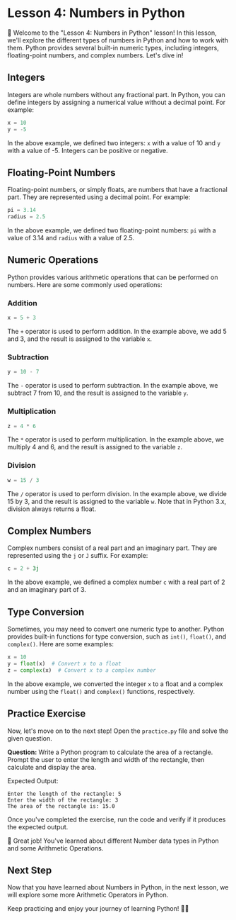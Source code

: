 # Lesson 4: Numbers in Python

🔢 Welcome to the "Lesson 4: Numbers in Python" lesson! In this lesson, we'll explore the different types of numbers in Python and how to work with them. Python provides several built-in numeric types, including integers, floating-point numbers, and complex numbers. Let's dive in!

## **Integers**

Integers are whole numbers without any fractional part. In Python, you can define integers by assigning a numerical value without a decimal point. For example:

```python
x = 10
y = -5
```

In the above example, we defined two integers: `x` with a value of 10 and `y` with a value of -5. Integers can be positive or negative.

## **Floating-Point Numbers**

Floating-point numbers, or simply floats, are numbers that have a fractional part. They are represented using a decimal point. For example:

```python
pi = 3.14
radius = 2.5
```

In the above example, we defined two floating-point numbers: `pi` with a value of 3.14 and `radius` with a value of 2.5.

## **Numeric Operations**

Python provides various arithmetic operations that can be performed on numbers. Here are some commonly used operations:

### **Addition**

```python
x = 5 + 3
```

The `+` operator is used to perform addition. In the example above, we add 5 and 3, and the result is assigned to the variable `x`.

### **Subtraction**

```python
y = 10 - 7
```

The `-` operator is used to perform subtraction. In the example above, we subtract 7 from 10, and the result is assigned to the variable `y`.

### **Multiplication**

```python
z = 4 * 6
```

The `*` operator is used to perform multiplication. In the example above, we multiply 4 and 6, and the result is assigned to the variable `z`.

### **Division**

```python
w = 15 / 3
```

The `/` operator is used to perform division. In the example above, we divide 15 by 3, and the result is assigned to the variable `w`. Note that in Python 3.x, division always returns a float.

## **Complex Numbers**

Complex numbers consist of a real part and an imaginary part. They are represented using the `j` or `J` suffix. For example:

```python
c = 2 + 3j
```

In the above example, we defined a complex number `c` with a real part of 2 and an imaginary part of 3.

## **Type Conversion**

Sometimes, you may need to convert one numeric type to another. Python provides built-in functions for type conversion, such as `int()`, `float()`, and `complex()`. Here are some examples:

```python
x = 10
y = float(x)  # Convert x to a float
z = complex(x)  # Convert x to a complex number
```

In the above example, we converted the integer `x` to a float and a complex number using the `float()` and `complex()` functions, respectively.

<!-- ## Code Playground

To experiment with numbers and perform different operations, visit the code playground for this lesson. Click on the following link: [Lesson Code Playground](https://your-code-playground-link) -->

## **Practice Exercise**

Now, let's move on to the next step! Open the `practice.py` file and solve the given question.

**Question:** Write a Python program to calculate the area of a rectangle. Prompt the user to enter the length and width of the rectangle, then calculate and display the area.

Expected Output:
```
Enter the length of the rectangle: 5
Enter the width of the rectangle: 3
The area of the rectangle is: 15.0
```

Once you've completed the exercise, run the code and verify if it produces the expected output.

🚀 Great job! You've learned about different Number data types in Python and some Arithmetic Operations.

## **Next Step**

Now that you have learned about Numbers in Python, in the next lesson, we will explore some more Arithmetic Operators in Python.

Keep practicing and enjoy your journey of learning Python! 💪🐍

